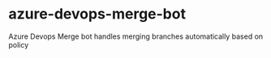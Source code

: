# azure-devops-merge-bot
Azure Devops Merge bot handles merging branches automatically based on policy
